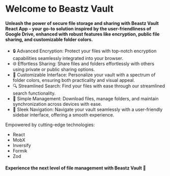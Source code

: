 # Welcome to Beastz Vault

#### Unleash the power of secure file storage and sharing with Beastz Vault React App – your go-to solution inspired by the user-friendliness of Google Drive, enhanced with robust features like encryption, public file sharing, and customizable folder colors.

* 🔒 Advanced Encryption: Protect your files with top-notch encryption capabilities seamlessly integrated into your browser.
* 🌐 Effortless Sharing: Share files and folders effortlessly with others using private or public sharing options.
* 🎨 Customizable Interface: Personalize your vault with a spectrum of folder colors, ensuring both practicality and visual appeal.
* 🔍 Streamlined Search: Find your files with ease through our streamlined search functionality.
* 📂 Simple Management: Download files, manage folders, and maintain synchronization across devices with ease.
* 🔗 Sleek Navigation: Navigate your vault seamlessly with a user-friendly sidebar interface, offering a smooth experience.

Empowered by cutting-edge technologies:

* React
* MobX
* Inversify
* Formik
* Zod

#### Experience the next level of file management with Beastz Vault 🚀
